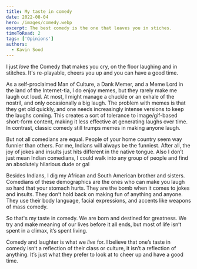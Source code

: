 ```yaml
---
title: My taste in comedy
date: 2022-08-04
hero: /images/comedy.webp
excerpt: The best comedy is the one that leaves you in stiches.
timeToRead: 2
tags: ['Opinions']
authors:
  - Kavin Sood
---
```


I just *love* the Comedy that makes you cry, on the floor laughing and in stitches. It's re-playable, cheers you up and you can have a good time.

As a self-proclaimed Man of Culture, a Dank Memer, and a Meme Lord in the land of the Internet-tia, I do enjoy memes, but they rarely make me laugh out loud. At most, I might manage a chuckle or an exhale of the nostril, and only occasionally a big laugh. The problem with memes is that they get old quickly, and one needs increasingly intense versions to keep the laughs coming. This creates a sort of tolerance to image/gif-based short-form content, making it less effective at generating laughs over time. In contrast, classic comedy still trumps memes in making anyone laugh.

But not all comedians are equal. People of your home country seem way funnier than others. For me, Indians will always be the funniest. After all, the joy of jokes and insults just hits different in the native tongue. Also I don’t just mean Indian comedians, I could walk into any group of people and find an absolutely hilarious dude or gal

Besides Indians, I dig my African and South American brother and sisters. Comedians of these demographics are the ones who can make you laugh so hard that your stomach hurts. They are the bomb when it comes to jokes and insults. They don’t hold back on making fun of anything and anyone. They use their body language, facial expressions, and accents like weapons of mass comedy.

So that's my taste in comedy. We are born and destined for greatness. We try and make meaning of our lives before it all ends, but most of life isn’t spent in a climax, it’s spent living.

Comedy and laughter is what we _live_ for. I believe that one’s taste in comedy isn’t a reflection of their class or culture, it isn’t a reflection of anything. It’s just what they prefer to look at to cheer up and have a good time.